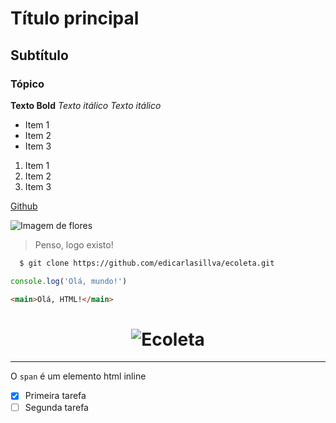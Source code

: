 # Título principal

## Subtítulo

### Tópico

**Texto Bold**
*Texto itálico*
_Texto itálico_

- Item 1
- Item 2
- Item 3

1. Item 1
2. Item 2
3. Item 3

[Github](https://github.com/)

![Imagem de flores](https://camo.githubusercontent.com/194484da639f707e5bcf8c05c727f74c1a481cbb4c2d05f861337d0ade5dbc86/68747470733a2f2f692e696d6775722e636f6d2f783445766b4a592e706e67)

> Penso, logo existo!

```bash
  $ git clone https://github.com/edicarlasillva/ecoleta.git
```

```js
console.log('Olá, mundo!')
```

```html
<main>Olá, HTML!</main>
```

<h1 align="center">
    <img alt="Ecoleta" title="Ecoleta" src="https://i.imgur.com/bYSTKIQ.png" alt="Ecoleta" />
</h1>

---

O `span` é um elemento html inline

- [x] Primeira tarefa
- [ ] Segunda tarefa